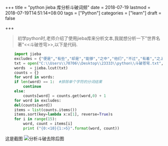 +++
title = "python jieba 库分析斗破词频"
date = 2018-07-19
lastmod = 2018-07-19T14:51:14+08:00
tags = ["Python"]
categories = ["learn"]
draft = false

+++

> 初学python时,老师介绍了使用jieba库来分析文本,我就想分析一下"世界名著"<<斗破苍穹>>,以下是代码.

<!--more-->

```python
    import jieba
    excludes = {"便是","有些","却是","能够","之中","他们","不过","有着","之上","一些"}#建立一个字典,去除不要的词,可以自己选择
    txt = open("C:\\Users\\70706\\Desktop\\23333\\python\\斗破苍穹.txt", "r", encoding='gbk').read()#这里编码使用gbk,而不是utf-8
    words  = jieba.lcut(txt)
    counts = {}
    for word in words:
    if len(word) == 1:  #排除单个字符的分词结果
        continue
    else:
        counts[word] = counts.get(word,0) + 1
    for word in excludes:
    del(counts[word])
    items = list(counts.items())
    items.sort(key=lambda x:x[1], reverse=True)s
    for i in range(15):
        word, count = items[i]
        print ("{0:<10}{1:>5}".format(word, count))


```

这是截图
![分析斗破去除后图][1]

[1]: https://res.cloudinary.com/dc15efw34/image/upload/v1531934521/16.png
